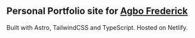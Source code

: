 ## Personal Portfolio site for [Agbo Frederick](#)

Built with Astro, TailwindCSS and TypeScript.
Hosted on Netlify.
